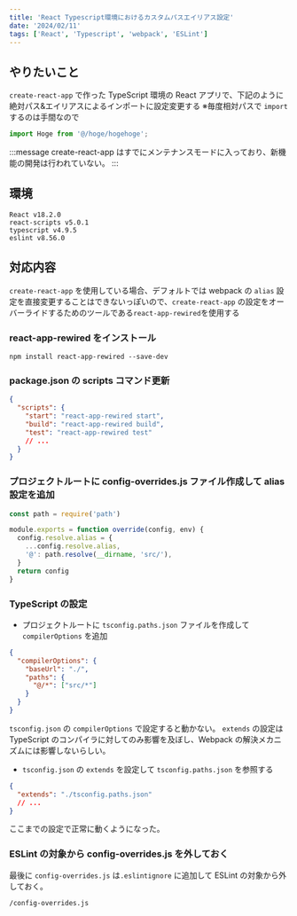 ```yaml
---
title: 'React Typescript環境におけるカスタムパスエイリアス設定'
date: '2024/02/11'
tags: ['React', 'Typescript', 'webpack', 'ESLint']
---
```


## やりたいこと

`create-react-app` で作った TypeScript 環境の React アプリで、下記のように絶対パス&エイリアスによるインポートに設定変更する
※毎度相対パスで `import` するのは手間なので

```Typescript
import Hoge from '@/hoge/hogehoge';
```

:::message
create-react-app はすでにメンテナンスモードに入っており、新機能の開発は行われていない。
:::

## 環境

```shell-session
React v18.2.0
react-scripts v5.0.1
typescript v4.9.5
eslint v8.56.0
```

## 対応内容

`create-react-app` を使用している場合、デフォルトでは webpack の `alias` 設定を直接変更することはできないっぽいので、`create-react-app` の設定をオーバーライドするためのツールである`react-app-rewired`を使用する

### react-app-rewired をインストール

```shell-session
npm install react-app-rewired --save-dev
```

### package.json の scripts コマンド更新

```json:package.json
{
  "scripts": {
    "start": "react-app-rewired start",
    "build": "react-app-rewired build",
    "test": "react-app-rewired test"
    // ...
  }
}
```

### プロジェクトルートに config-overrides.js ファイル作成して alias 設定を追加

```javascript:config-overrides.js
const path = require('path')

module.exports = function override(config, env) {
  config.resolve.alias = {
    ...config.resolve.alias,
    '@': path.resolve(__dirname, 'src/'),
  }
  return config
}
```

### TypeScript の設定

- プロジェクトルートに `tsconfig.paths.json` ファイルを作成して `compilerOptions` を追加

```json:tsconfig.paths.json
{
  "compilerOptions": {
    "baseUrl": "./",
    "paths": {
      "@/*": ["src/*"]
    }
  }
}
```

`tsconfig.json` の `compilerOptions` で設定すると動かない。
`extends` の設定は TypeScript のコンパイラに対してのみ影響を及ぼし、Webpack の解決メカニズムには影響しないらしい。

- `tsconfig.json` の `extends` を設定して `tsconfig.paths.json` を参照する

```json:tsconfig.json
{
  "extends": "./tsconfig.paths.json"
  // ...
}
```

ここまでの設定で正常に動くようになった。

### ESLint の対象から config-overrides.js を外しておく

最後に `config-overrides.js` は`.eslintignore` に追加して ESLint の対象から外しておく。

```shell-session:.eslintignore
/config-overrides.js
```

